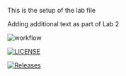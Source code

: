 This is the setup of the lab file

Adding additional text as part of Lab 2

![workflow](https://github.com/<UserName>/<RepositoryName>/actions/workflows/main.yml/badge.svg)

[![LICENSE](https://img.shields.io/github/license/Tide44-cmd/sem.svg?style=flat-square)](https://github.com/Tide44-cmd/sem/blob/master/LICENSE)

[![Releases](https://img.shields.io/github/release/Tide44-cmd/sem/all.svg?style=flat-square)](https://github.com/Tide44-cmd/sem/releases)

